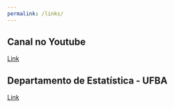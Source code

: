```yaml
---
permalink: /links/
---
```


## Canal no Youtube

[Link](https://www.youtube.com/channel/UCC96Rmc3qKEYkKk187IcLdA)

## Departamento de Estatística - UFBA

[Link](http://est.ufba.br/)